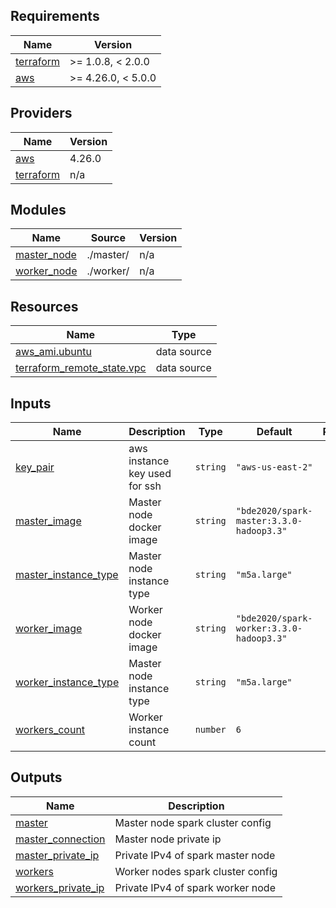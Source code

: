 <!-- BEGIN_TF_DOCS -->
## Requirements

| Name | Version |
|------|---------|
| <a name="requirement_terraform"></a> [terraform](#requirement\_terraform) | >= 1.0.8, < 2.0.0 |
| <a name="requirement_aws"></a> [aws](#requirement\_aws) | >= 4.26.0, < 5.0.0 |

## Providers

| Name | Version |
|------|---------|
| <a name="provider_aws"></a> [aws](#provider\_aws) | 4.26.0 |
| <a name="provider_terraform"></a> [terraform](#provider\_terraform) | n/a |

## Modules

| Name | Source | Version |
|------|--------|---------|
| <a name="module_master_node"></a> [master\_node](#module\_master\_node) | ./master/ | n/a |
| <a name="module_worker_node"></a> [worker\_node](#module\_worker\_node) | ./worker/ | n/a |

## Resources

| Name | Type |
|------|------|
| [aws_ami.ubuntu](https://registry.terraform.io/providers/hashicorp/aws/latest/docs/data-sources/ami) | data source |
| [terraform_remote_state.vpc](https://registry.terraform.io/providers/hashicorp/terraform/latest/docs/data-sources/remote_state) | data source |

## Inputs

| Name | Description | Type | Default | Required |
|------|-------------|------|---------|:--------:|
| <a name="input_key_pair"></a> [key\_pair](#input\_key\_pair) | aws instance key used for ssh | `string` | `"aws-us-east-2"` | no |
| <a name="input_master_image"></a> [master\_image](#input\_master\_image) | Master node docker image | `string` | `"bde2020/spark-master:3.3.0-hadoop3.3"` | no |
| <a name="input_master_instance_type"></a> [master\_instance\_type](#input\_master\_instance\_type) | Master node instance type | `string` | `"m5a.large"` | no |
| <a name="input_worker_image"></a> [worker\_image](#input\_worker\_image) | Worker node docker image | `string` | `"bde2020/spark-worker:3.3.0-hadoop3.3"` | no |
| <a name="input_worker_instance_type"></a> [worker\_instance\_type](#input\_worker\_instance\_type) | Master node instance type | `string` | `"m5a.large"` | no |
| <a name="input_workers_count"></a> [workers\_count](#input\_workers\_count) | Worker instance count | `number` | `6` | no |

## Outputs

| Name | Description |
|------|-------------|
| <a name="output_master"></a> [master](#output\_master) | Master node spark cluster config |
| <a name="output_master_connection"></a> [master\_connection](#output\_master\_connection) | Master node private ip |
| <a name="output_master_private_ip"></a> [master\_private\_ip](#output\_master\_private\_ip) | Private IPv4 of spark master node |
| <a name="output_workers"></a> [workers](#output\_workers) | Worker nodes spark cluster config |
| <a name="output_workers_private_ip"></a> [workers\_private\_ip](#output\_workers\_private\_ip) | Private IPv4 of spark worker node |
<!-- END_TF_DOCS -->
